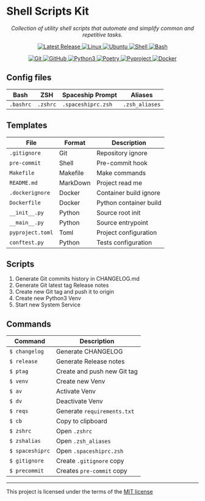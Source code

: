 # Shell Scripts Kit

<p align="center">
  <em>Collection of utility shell scripts that automate and simplify common and repetitive tasks.</em>
</p>
<p align="center">
  <a href="https://github.com/mauprogramador/shell-scripts-kit/releases/latest" target="_blank" rel="external" title="Latest Release">
    <img src="https://img.shields.io/github/v/tag/mauprogramador/shell-scripts-kit?logo=github&label=Release&color=E9711C" alt="Latest Release">
  </a>
  <a href="https://www.linux.org/" target="_blank" rel="external" title="Linux">
    <img src="https://img.shields.io/badge/Linux-FCC624?logo=linux&logoColor=000" alt="Linux">
  </a>
  <a href="https://www.python.org/" target="_blank" rel="external" title="Ubuntu">
    <img src="https://img.shields.io/badge/Ubuntu-E95420?logo=ubuntu&logoColor=FFF" alt="Ubuntu">
  </a>
  <a href="https://www.shellscript.sh/" target="_blank" rel="external" title="Shell">
    <img src="https://img.shields.io/badge/>__-Shell-000?logoColor=FFF&labelColor=000" alt="Shell">
  </a>
  <a href="https://www.gnu.org/software/bash/" target="_blank" rel="external" title="Bash">
    <img src="https://img.shields.io/badge/Bash-4EAA25?logo=gnubash&logoColor=FFF" alt="Bash">
  </a>
</p>
<p align="center">
  <a href="https://git-scm.com/" target="_blank" rel="external" title="Git">
    <img src="https://img.shields.io/badge/Git-F05032?logo=git&logoColor=FFF" alt="Git">
  </a>
  <a href="https://github.com/" target="_blank" rel="external" title="GitHub">
    <img src="https://img.shields.io/badge/GitHub-181717?logo=github&logoColor=FFF" alt="GitHub">
  </a>
  <a href="https://www.python.org/" target="_blank" rel="external" title="Python3">
    <img src="https://img.shields.io/badge/Python-v3.11-FBDA4E?logo=python&logoColor=FFF&labelColor=3776AB" alt="Python3">
  </a>
  <a href="https://python-poetry.org/" target="_blank" rel="external" title="Poetry">
    <img src="https://img.shields.io/badge/Poetry-60A5FA?logo=poetry&logoColor=FFF" alt="Poetry">
  </a>
  <a href="https://python-poetry.org/docs/pyproject/" target="_blank" rel="external" title="Pyproject">
    <img src="https://img.shields.io/badge/Pyproject-9C4121?logo=toml&logoColor=FFF" alt="Pyproject">
  </a>
  <a href="https://www.docker.com/" target="_blank" rel="external" title="Docker">
    <img src="https://img.shields.io/badge/Docker-2496ED?logo=docker&logoColor=FFF" alt="Docker">
  </a>
</p>

## Config files

| Bash      | ZSH      | Spaceship Prompt   | Aliases        |
| --------- | -------- | ------------------ | -------------- |
| `.bashrc` | `.zshrc` | `.spaceshiprc.zsh` | `.zsh_aliases` |

## Templates

| File             | Format   | Description             |
| ---------------- | -------- | ----------------------- |
| `.gitignore`     | Git      | Repository ignore       |
| `pre-commit`     | Shell    | Pre-commit hook         |
| `Makefile`       | Makefile | Make commands           |
| `README.md`      | MarkDown | Project read me         |
| `.dockerignore`  | Docker   | Container build ignore  |
| `Dockerfile`     | Docker   | Python container build  |
| `__init__.py`    | Python   | Source root init        |
| `__main__.py`    | Python   | Source entrypoint       |
| `pyproject.toml` | Toml     | Project configuration   |
| `conftest.py`    | Python   | Tests configuration     |

## Scripts

1. Generate Git commits history in CHANGELOG.md
2. Generate Git latest tag Release notes
3. Create new Git tag and push it to origin
4. Create new Python3 Venv
5. Start new System Service

## Commands

| Command         |  Description                |
| --------------- | --------------------------- |
| `$ changelog`   | Generate CHANGELOG          |
| `$ release`     | Generate Release notes      |
| `$ ptag`        | Create and push new Git tag |
| `$ venv`        | Create new Venv             |
| `$ av`          | Activate Venv               |
| `$ dv`          | Deactivate Venv             |
| `$ reqs`        | Generate `requirements.txt`   |
| `$ cb`          | Copy to clipboard           |
| `$ zshrc`       | Open `.zshrc` |
| `$ zshalias`    | Open `.zsh_aliases` |
| `$ spaceshiprc` | Open `.spaceshiprc.zsh` |
| `$ gitignore`   | Create `.gitignore` copy |
| `$ precommit`   | Creates `pre-commit` copy |

---

This project is licensed under the terms of the [MIT license](./LICENSE)
